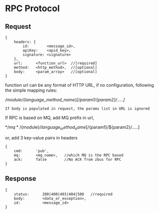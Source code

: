 
# RPC Protocol 

## Request

	{ 
		headers: {
			id:        <message_id>,
			apiKey:    <apid_key>,
			signature: <signature>
		},
		url:      <function_url>  //[required]  
		method:   <http_method>,  //[optional]   
		body:     <param_array>   //[optional]
	} 

function url can be any format of HTTP URL, if no configuration, following the simple mapping rules:
	
*/${module}/${language_method_name}[/${param1}/${param2}/.....]*

	If body is populated in request, the params list in URL is ignored
		
If RPC is based on MQ, add MQ prefix in url,

*/${mq}*/${module}/${language_method_name}[/${param1}/${param2}/.....]

or, add 3 key-value pairs in headers

	{
		cmd:      'pub',     
		mq:       <mq_name>,   //which MQ is the RPC based
		ack:      false        //No ACK from zbus for RPC
	}

## Response

	{
		status:      200|400|403|404|500   //required
		body:        <data_or_exception>,
		id:          <message_id>
	}


